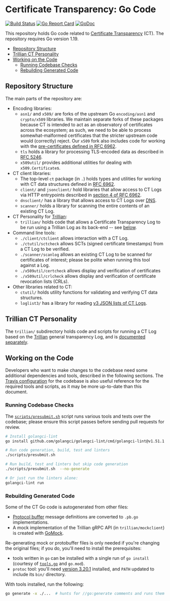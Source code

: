 # Certificate Transparency: Go Code

[![Build Status](https://travis-ci.org/google/certificate-transparency-go.svg?branch=master)](https://travis-ci.org/google/certificate-transparency-go)
[![Go Report Card](https://goreportcard.com/badge/github.com/google/certificate-transparency-go)](https://goreportcard.com/report/github.com/google/certificate-transparency-go)
[![GoDoc](https://godoc.org/github.com/google/certificate-transparency-go?status.svg)](https://godoc.org/github.com/google/certificate-transparency-go)

This repository holds Go code related to
[Certificate Transparency](https://www.certificate-transparency.org/) (CT).  The
repository requires Go version 1.19.

 - [Repository Structure](#repository-structure)
 - [Trillian CT Personality](#trillian-ct-personality)
 - [Working on the Code](#working-on-the-code)
     - [Running Codebase Checks](#running-codebase-checks)
     - [Rebuilding Generated Code](#rebuilding-generated-code)

## Repository Structure

The main parts of the repository are:

 - Encoding libraries:
   - `asn1/` and `x509/` are forks of the upstream Go `encoding/asn1` and
     `crypto/x509` libraries.  We maintain separate forks of these packages
     because CT is intended to act as an observatory of certificates across the
     ecosystem; as such, we need to be able to process somewhat-malformed
     certificates that the stricter upstream code would (correctly) reject.
     Our `x509` fork also includes code for working with the
     [pre-certificates defined in RFC 6962](https://tools.ietf.org/html/rfc6962#section-3.1).
   - `tls` holds a library for processing TLS-encoded data as described in
     [RFC 5246](https://tools.ietf.org/html/rfc5246).
   - `x509util/` provides additional utilities for dealing with
     `x509.Certificate`s.
 - CT client libraries:
   - The top-level `ct` package (in `.`) holds types and utilities for working
     with CT data structures defined in
     [RFC 6962](https://tools.ietf.org/html/rfc6962).
   - `client/` and `jsonclient/` hold libraries that allow access to CT Logs
     via HTTP entrypoints described in
     [section 4 of RFC 6962](https://tools.ietf.org/html/rfc6962#section-4).
   - `dnsclient/` has a library that allows access to CT Logs over
     [DNS](https://github.com/google/certificate-transparency-rfcs/blob/master/dns/draft-ct-over-dns.md).
   - `scanner/` holds a library for scanning the entire contents of an existing
     CT Log.
 - CT Personality for [Trillian](https://github.com/google/trillian):
    - `trillian/` holds code that allows a Certificate Transparency Log to be
      run using a Trillian Log as its back-end -- see
      [below](#trillian-ct-personality).
 - Command line tools:
   - `./client/ctclient` allows interaction with a CT Log.
   - `./ctutil/sctcheck` allows SCTs (signed certificate timestamps) from a CT
     Log to be verified.
   - `./scanner/scanlog` allows an existing CT Log to be scanned for certificates
      of interest; please be polite when running this tool against a Log.
   - `./x509util/certcheck` allows display and verification of certificates
   - `./x509util/crlcheck` allows display and verification of certificate
     revocation lists (CRLs).
 - Other libraries related to CT:
   - `ctutil/` holds utility functions for validating and verifying CT data
     structures.
   - `loglist3/` has a library for reading
     [v3 JSON lists of CT Logs](https://groups.google.com/a/chromium.org/g/ct-policy/c/IdbrdAcDQto/m/i5KPyzYwBAAJ).


## Trillian CT Personality

The `trillian/` subdirectory holds code and scripts for running a CT Log based
on the [Trillian](https://github.com/google/trillian) general transparency Log,
and is [documented separately](trillian/README.md).


## Working on the Code

Developers who want to make changes to the codebase need some additional
dependencies and tools, described in the following sections.  The
[Travis configuration](.travis.yml) for the codebase is also useful reference
for the required tools and scripts, as it may be more up-to-date than this
document.

### Running Codebase Checks

The [`scripts/presubmit.sh`](scripts/presubmit.sh) script runs various tools
and tests over the codebase; please ensure this script passes before sending
pull requests for review.

```bash
# Install golangci-lint
go install github.com/golangci/golangci-lint/cmd/golangci-lint@v1.51.1

# Run code generation, build, test and linters
./scripts/presubmit.sh

# Run build, test and linters but skip code generation
./scripts/presubmit.sh  --no-generate

# Or just run the linters alone:
golangci-lint run
```

### Rebuilding Generated Code

Some of the CT Go code is autogenerated from other files:

- [Protocol buffer](https://developers.google.com/protocol-buffers/) message
  definitions are converted to `.pb.go` implementations.
- A mock implementation of the Trillian gRPC API (in `trillian/mockclient`) is
  created with [GoMock](https://github.com/golang/mock).

Re-generating mock or protobuffer files is only needed if you're changing
the original files; if you do, you'll need to install the prerequisites:

- tools written in `go` can be installed with a single run of `go install`
  (courtesy of [`tools.go`](./tools/tools.go) and `go.mod`).
- `protoc` tool: you'll need [version 3.20.1](https://github.com/protocolbuffers/protobuf/releases/tag/v3.20.1) installed, and `PATH` updated to include its `bin/` directory.

With tools installed, run the following:

```bash
go generate -x ./...  # hunts for //go:generate comments and runs them
```
